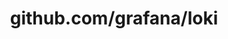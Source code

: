 ---
layout: post
title: github.com/grafana/loki
categories: link
tags: [انگلیسی, گیت‌هاب, برنامه‌نویسی]
---